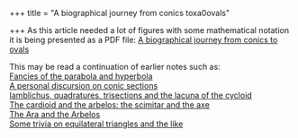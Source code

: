 +++
title = "A biographical journey from conics toxa0ovals"

+++
As this article needed a lot of figures with some mathematical notation
it is being presented as a PDF file: [A biographical journey from conics
to ovals](https://app.box.com/s/t4mastdc8f4vraf4an6xsvh9n7hpcy5b)

This may be read a continuation of earlier notes such as:  
[Fancies of the parabola and
hyperbola](https://manasataramgini.wordpress.com/2008/03/28/fancies-of-the-parabola-and-hyperbola/)  
[A personal discursion on conic
sections](https://manasataramgini.wordpress.com/2012/10/23/a-personal-discursion-on-conic-sections/)  
[Iamblichus, quadratures, trisections and the lacuna of the
cycloid](https://manasataramgini.wordpress.com/2016/03/23/iamblichus-quadratures-trisections-and-the-lacuna-of-the-cycloid/)  
[The cardioid and the arbelos: the scimitar and the
axe](https://manasataramgini.wordpress.com/2016/03/19/the-cardioid-and-the-arbelos-the-scimitar-and-the-axe/)  
[The Ara and the
Arbelos](https://manasataramgini.wordpress.com/2008/01/06/the-ara-and-the-arbelos/)  
[Some trivia on equilateral triangles and the
like](https://manasataramgini.wordpress.com/2014/12/28/some-trivia-on-equilateral-triangles-and-the-like-2/)
